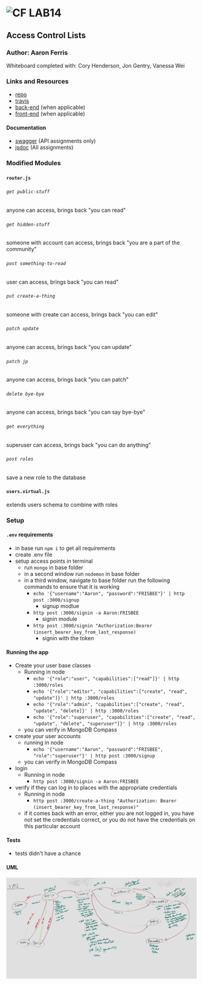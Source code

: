 ![CF](http://i.imgur.com/7v5ASc8.png) LAB14
=================================================

## Access Control Lists

### Author: Aaron Ferris
Whiteboard completed with: Cory Henderson, Jon Gentry, Vanessa Wei

### Links and Resources
* [repo](http://xyz.com)
* [travis](http://xyz.com)
* [back-end](http://xyz.com) (when applicable)
* [front-end](http://xyz.com) (when applicable)

#### Documentation
* [swagger](http://xyz.com) (API assignments only)
* [jsdoc](http://xyz.com) (All assignments)

### Modified Modules
#### `router.js`

###### `get public-stuff`
anyone can access, brings back "you can read"

###### `get hidden-stuff`
someone with account can access, brings back "you are a part of the community"

###### `post something-to-read`
user can access, brings back "you can read"

###### `put create-a-thing`
someone with create can access, brings back "you can edit"

###### `patch update`
anyone can access, brings back "you can update"

###### `patch jp`
anyone can access, brings back "you can patch"

###### `delete bye-bye`
anyone can access, brings back "you can say bye-bye"

###### `get everything`
superuser can access, brings back "you can do anything"

###### `post roles`
save a new role to the database

#### `users.virtual.js`
extends users schema to combine with roles


### Setup
#### `.env` requirements
* in base run `npm i` to get all requirements
* create .env file
* setup access points in terminal
  * run `mongo` in base folder
  * in a second window run `nodemon` in base folder
  * in a third window, navigate to base folder run the following commands to ensure that it is working
    * `echo '{"username":"Aaron", "password":"FRISBEE"}' | http post :3000/signup`
      * signup modlue
    * `http post :3000/signin -a Aaron:FRISBEE`
      * signin module
    * `http post :3000/signin "Authorization:Bearer (insert_bearer_key_from_last_response)`
      * signin with the token

#### Running the app
* Create your user base classes
  * Running in node
    * `echo '{"role":"user", "capabilities":["read"]}' | http :3000/roles`
    * `echo '{"role":"editor", "capabilities":["create", "read", "update"]}' | http :3000/roles`
    * `echo '{"role":"admin", "capabilities":["create", "read", "update", "delete]}' | http :3000/roles`
    * `echo '{"role":"superuser", "capabilities":["create", "read", "update", "delete", "superuser"]}' | http :3000/roles`
  * you can verify in MongoDB Compass
* create your user accounts
  * running in node
    * `echo '{"username":"Aaron", "password":"FRISBEE", "role":"superuser"}' | http post :3000/signup`
  * you can verify in MongoDB Compass
* login
  * Running in node
    * `http post :3000/signin -a Aaron:FRISBEE`
* verify if they can log in to places with the appropriate credentials
  * Running in node
    * `http post :3000/create-a-thing "Authorization: Bearer (insert_bearer_key_from_last_response)"`
  * if it comes back with an error, either you are not logged in, you have not set the credentials correct, or you do not have the credentials on this particular account
#### Tests
* tests didn't have a chance

#### UML
![UML_Diagram](./assets/lab_14_acl.jpg)
